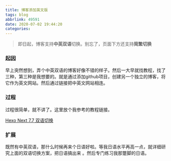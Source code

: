 ```yaml
---
title: 博客添加英文版
tags: blog
abbrlink: 49591
date: 2020-07-02 19:44:20
categories:
---
```


> 即日起，博客支持**中英双语**切换。别忘了，页面下方还支持**简繁切换**

### 起因

早上突然想到，弄个中英双语的博客好像不错的样子。然后一大早就找教程，找了三种，第三种是我想要的。就是通过添加github项目，创建另一个独立的博客，将它作为英文网站。然后通过链接把中英文网站相连。

### 过程

过程很简单，就不讲了。这里放个我参考的教程链接。

[Hexo Next 7.7 双语切换](https://siriusq.top/Hexo-Next-7-7-%E5%8F%8C%E8%AF%AD%E5%88%87%E6%8D%A2.html)

### 扩展

既然有中英双语，那什么时候再来个日语好啦。等我日语水平再高一点，就详细研究上面的双语切换方案，把日语搞出来 。然后专门练习我那蹩脚的日语。





